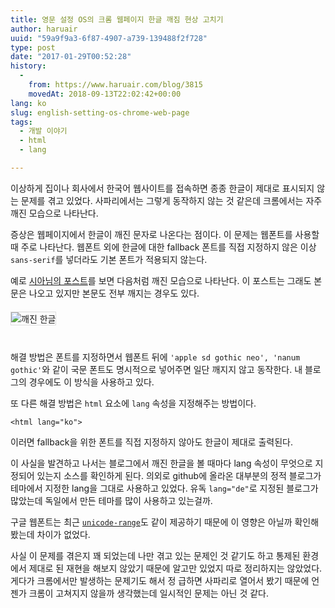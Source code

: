 ```yaml
---
title: 영문 설정 OS의 크롬 웹페이지 한글 깨짐 현상 고치기
author: haruair
uuid: "59a9f9a3-6f87-4907-a739-139488f2f728"
type: post
date: "2017-01-29T00:52:28"
history:
  - 
    from: https://www.haruair.com/blog/3815
    movedAt: 2018-09-13T22:02:42+00:00
lang: ko
slug: english-setting-os-chrome-web-page
tags:
  - 개발 이야기
  - html
  - lang

---
```

이상하게 집이나 회사에서 한국어 웹사이트를 접속하면 종종 한글이 제대로 표시되지 않는 문제를 겪고 있었다. 사파리에서는 그렇게 동작하지 않는 것 같은데 크롬에서는 자주 깨진 모습으로 나타난다.

증상은 웹페이지에서 한글이 깨진 문자로 나온다는 점이다. 이 문제는 웹폰트를 사용할 때 주로 나타난다. 웹폰트 외에 한글에 대한 fallback 폰트를 직접 지정하지 않은 이상 `sans-serif`를 넣더라도 기본 폰트가 적용되지 않는다.

예로 [시아님의 포스트][1]를 보면 다음처럼 깨진 모습으로 나타난다. 이 포스트는 그래도 본문은 나오고 있지만 본문도 전부 깨지는 경우도 있다.

<div style="margin-top: 20px; margin-bottom: 40px;">
  <img src="/resources/live.staticflickr.com/1/767/32538169676_a0f2fcf265_h.webp?w=660&#038;ssl=1"  alt="깨진 한글" style="border: 1px solid #ddd;" />
</div>

해결 방법은 폰트를 지정하면서 웹폰트 뒤에 `'apple sd gothic neo', 'nanum gothic'`와 같이 국문 폰트도 명시적으로 넣어주면 일단 깨지지 않고 동작한다. 내 블로그의 경우에도 이 방식을 사용하고 있다.

또 다른 해결 방법은 `html` 요소에 `lang` 속성을 지정해주는 방법이다.

    <html lang="ko">
    

이러면 fallback을 위한 폰트를 직접 지정하지 않아도 한글이 제대로 출력된다.

이 사실을 발견하고 나서는 블로그에서 깨진 한글을 볼 때마다 lang 속성이 무엇으로 지정되어 있는지 소스를 확인하게 된다. 의외로 github에 올라온 대부분의 정적 블로그가 테마에서 지정한 lang을 그대로 사용하고 있었다. 유독 `lang="de"`로 지정된 블로그가 많았는데 독일에서 만든 테마를 많이 사용하고 있는걸까.

구글 웹폰트는 최근 [`unicode-range`][2]도 같이 제공하기 때문에 이 영향은 아닐까 확인해봤는데 차이가 없었다.

사실 이 문제를 겪은지 꽤 되었는데 나만 겪고 있는 문제인 것 같기도 하고 통제된 환경에서 제대로 된 재현을 해보지 않았기 때문에 알고만 있었지 따로 정리하지는 않았었다. 게다가 크롬에서만 발생하는 문제기도 해서 정 급하면 사파리로 열어서 봤기 때문에 언젠가 크롬이 고쳐지지 않을까 생각했는데 일시적인 문제는 아닌 것 같다.

 [1]: http://riseshia.github.io/2017/01/14/use-recent-postgresql-in-travis.html
 [2]: https://developer.mozilla.org/en/docs/Web/CSS/@font-face/unicode-range